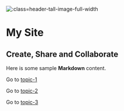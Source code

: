![](images/mountain-cropped.jpg ':class=header-tall-image-full-width')

# My Site

## Create, Share and Collaborate

Here is some sample **Markdown** content.  

Go to [topic-1](topic-1.md)

Go to [topic-2](topic-2.md)

Go to [topic-3](topic-3.md)
